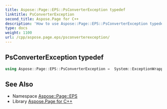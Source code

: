 ```yaml
---
title: Aspose::Page::EPS::PsConverterException typedef
linktitle: PsConverterException
second_title: Aspose.Page for C++
description: 'How to use Aspose::Page::EPS::PsConverterException typedef in C++.'
type: docs
weight: 1100
url: /cpp/aspose.page.eps/psconverterexception/
---
```

## PsConverterException typedef




```cpp
using Aspose::Page::EPS::PsConverterException =  System::ExceptionWrapper<Details_PsConverterException>
```

## See Also

* Namespace [Aspose::Page::EPS](../)
* Library [Aspose.Page for C++](../../)
